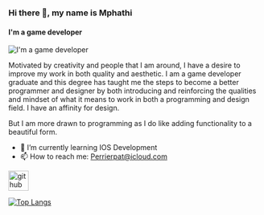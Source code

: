### Hi there 👋, my name is Mphathi
#### I'm  a game developer
![I'm  a game developer](https://i.imgur.com/GkPYDVF.jpeg)

Motivated by creativity and people that I am around, I have a desire to improve my work in both quality and aesthetic. I am a game developer graduate and this degree has taught me the steps to become a better programmer and designer by both introducing and reinforcing the qualities and mindset of what it means to work in both a programming and design field. I have an affinity for design.

 But I am more drawn to programming as I do like adding functionality to a beautiful form.

- 🌱 I’m currently learning IOS Development
- 📫 How to reach me: Perrierpat@icloud.com 


[<img src='https://cdn.jsdelivr.net/npm/simple-icons@3.0.1/icons/github.svg' alt='github' height='40'>](https://github.com/https://github.com/perayepat)  

[![Top Langs](https://github-readme-stats.vercel.app/api/top-langs/?username=https://github.com/perayepat)](https://github.com/anuraghazra/github-readme-stats)

